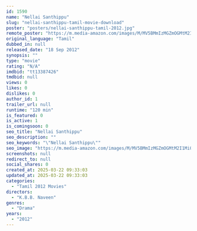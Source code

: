 ```yaml
---
id: 1590
name: "Nellai Santhippu"
slug: "nellai-santhippu-tamil-movie-download"
poster: "posters/nellai-santhippu-tamil-2012.jpg"
remote_poster: "https://m.media-amazon.com/images/M/MV5BMmIzMGZmOGMtM2I1Mi00NGJlLTllMzEtN2FkMzAwNTAxYjI1XkEyXkFqcGdeQXVyMTE5MDkxMTgz._V1_SX300.jpg"
original_language: "Tamil"
dubbed_in: null
released_date: "18 Sep 2012"
synopsis: ""
type: "movie"
rating: "N/A"
imdbid: "tt13387426"
tmdbid: null
views: 0
likes: 0
dislikes: 0
author_id: 1
trailer_url: null
runtime: "120 min"
is_featured: 0
is_active: 1
is_comingsoon: 0
seo_title: "Nellai Santhippu"
seo_description: ""
seo_keywords: "\"Nellai Santhippu\""
seo_image: "https://m.media-amazon.com/images/M/MV5BMmIzMGZmOGMtM2I1Mi00NGJlLTllMzEtN2FkMzAwNTAxYjI1XkEyXkFqcGdeQXVyMTE5MDkxMTgz._V1_SX300.jpg"
screenshots: null
redirect_to: null
social_shares: 0
created_at: 2025-03-22 09:33:03
updated_at: 2025-03-22 09:33:03
categories:
  - "Tamil 2012 Movies"
directors:
  - "K.B.B. Naveen"
genres:
  - "Drama"
years:
  - "2012"
---
```

